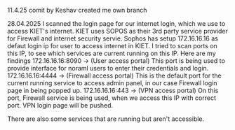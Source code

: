 11.4.25
comit by Keshav created me own branch

28.04.2025
I scanned the login page for our internet login, which we use to access KIET's internet.
KIET uses SOPOS as their 3rd party service provider for Firewall and internet security servie. Sophos has setup 172.16.16.16 as defaut login ip for user to access internet in KIET. I tried to scan ports on this IP, to see which services are current running on this IP.
Here are my findings
172.16.16.16:8090 -> (User access portal) This port is being used to provide interface for noraml users to enter their credentials and login.
172.16.16.16:4444 -> (Firewall access portal) This is the default port for the current running service to access admin panel, in our case Firewall login page in being popped up.
172.16.16.16:443 -> (VPN access portal) On this port, Firewall service is being used, when we access this IP with correct port. VPN login page will be pushed.

There are also some services that are running but aren't accessible.
